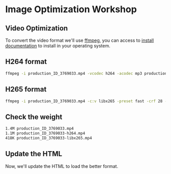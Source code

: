 # Image Optimization Workshop

## Video Optimization

To convert the video format we'll use [ffmpeg](), you can access to [install documentation]() to install in your operating system.

## H264 format

```bash
ffmpeg -i production_ID_3769033.mp4 -vcodec h264 -acodec mp3 production_ID_3769033-h264.mp4
```

## H265 format 

```bash
ffmpeg -i production_ID_3769033.mp4 -c:v libx265 -preset fast -crf 28 -tag:v hvc1 -c:a eac3 -b:a 224k  production_ID_3769033-libx265.mp4
```

## Check the weight

```bash
1.4M production_ID_3769033.mp4
1.1M production_ID_3769033-h264.mp4
418K production_ID_3769033-libx265.mp4
```

## Update the HTML

Now, we'll update the HTML to load the better format.

```html

```